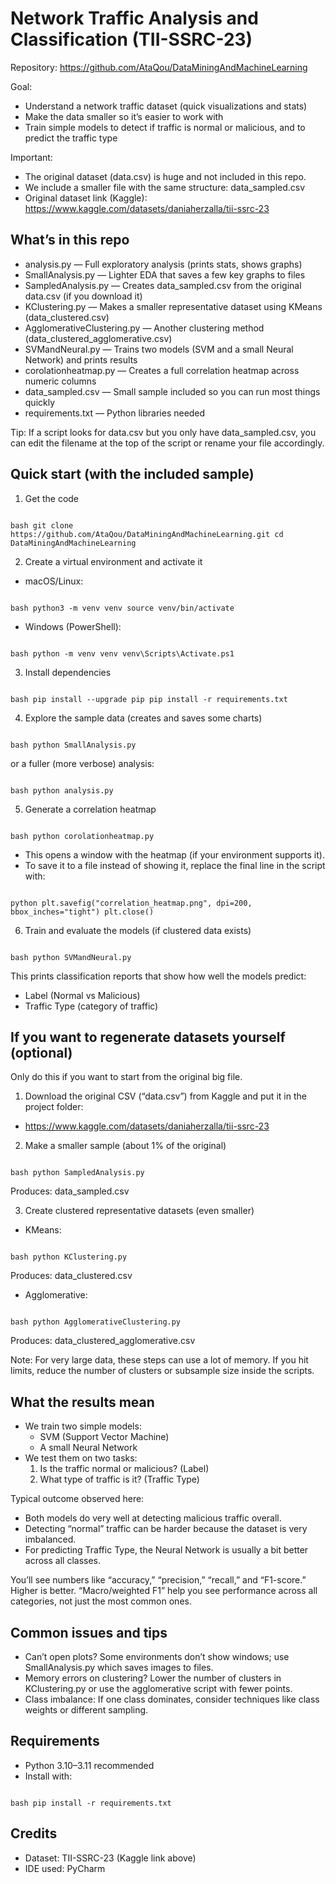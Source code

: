 # Network Traffic Analysis and Classification (TII-SSRC-23)

Repository: https://github.com/AtaQou/DataMiningAndMachineLearning

Goal:
- Understand a network traffic dataset (quick visualizations and stats)
- Make the data smaller so it’s easier to work with
- Train simple models to detect if traffic is normal or malicious, and to predict the traffic type

Important:
- The original dataset (data.csv) is huge and not included in this repo.
- We include a smaller file with the same structure: data_sampled.csv
- Original dataset link (Kaggle): https://www.kaggle.com/datasets/daniaherzalla/tii-ssrc-23

## What’s in this repo

- analysis.py — Full exploratory analysis (prints stats, shows graphs)
- SmallAnalysis.py — Lighter EDA that saves a few key graphs to files
- SampledAnalysis.py — Creates data_sampled.csv from the original data.csv (if you download it)
- KClustering.py — Makes a smaller representative dataset using KMeans (data_clustered.csv)
- AgglomerativeClustering.py — Another clustering method (data_clustered_agglomerative.csv)
- SVMandNeural.py — Trains two models (SVM and a small Neural Network) and prints results
- corolationheatmap.py — Creates a full correlation heatmap across numeric columns
- data_sampled.csv — Small sample included so you can run most things quickly
- requirements.txt — Python libraries needed

Tip: If a script looks for data.csv but you only have data_sampled.csv, you can edit the filename at the top of the script or rename your file accordingly.

## Quick start (with the included sample)

1) Get the code
```

bash git clone https://github.com/AtaQou/DataMiningAndMachineLearning.git cd DataMiningAndMachineLearning
``` 

2) Create a virtual environment and activate it
- macOS/Linux:
```

bash python3 -m venv venv source venv/bin/activate
``` 
- Windows (PowerShell):
```

bash python -m venv venv venv\Scripts\Activate.ps1
``` 

3) Install dependencies
```

bash pip install --upgrade pip pip install -r requirements.txt
``` 

4) Explore the sample data (creates and saves some charts)
```

bash python SmallAnalysis.py
``` 
or a fuller (more verbose) analysis:
```

bash python analysis.py
``` 

5) Generate a correlation heatmap
```

bash python corolationheatmap.py
``` 
- This opens a window with the heatmap (if your environment supports it).
- To save it to a file instead of showing it, replace the final line in the script with:
```

python plt.savefig("correlation_heatmap.png", dpi=200, bbox_inches="tight") plt.close()
```

6) Train and evaluate the models (if clustered data exists)
```

bash python SVMandNeural.py
``` 
This prints classification reports that show how well the models predict:
- Label (Normal vs Malicious)
- Traffic Type (category of traffic)

## If you want to regenerate datasets yourself (optional)

Only do this if you want to start from the original big file.

1) Download the original CSV (“data.csv”) from Kaggle and put it in the project folder:
- https://www.kaggle.com/datasets/daniaherzalla/tii-ssrc-23

2) Make a smaller sample (about 1% of the original)
```

bash python SampledAnalysis.py
``` 
Produces: data_sampled.csv

3) Create clustered representative datasets (even smaller)
- KMeans:
```

bash python KClustering.py
``` 
Produces: data_clustered.csv

- Agglomerative:
```

bash python AgglomerativeClustering.py
``` 
Produces: data_clustered_agglomerative.csv

Note: For very large data, these steps can use a lot of memory. If you hit limits, reduce the number of clusters or subsample size inside the scripts.

## What the results mean 

- We train two simple models:
  - SVM (Support Vector Machine)
  - A small Neural Network
- We test them on two tasks:
  1) Is the traffic normal or malicious? (Label)
  2) What type of traffic is it? (Traffic Type)

Typical outcome observed here:
- Both models do very well at detecting malicious traffic overall.
- Detecting “normal” traffic can be harder because the dataset is very imbalanced.
- For predicting Traffic Type, the Neural Network is usually a bit better across all classes.

You’ll see numbers like “accuracy,” “precision,” “recall,” and “F1-score.” Higher is better. “Macro/weighted F1” help you see performance across all categories, not just the most common ones.

## Common issues and tips

- Can’t open plots? Some environments don’t show windows; use SmallAnalysis.py which saves images to files.
- Memory errors on clustering? Lower the number of clusters in KClustering.py or use the agglomerative script with fewer points.
- Class imbalance: If one class dominates, consider techniques like class weights or different sampling.

## Requirements

- Python 3.10–3.11 recommended
- Install with:
```

bash pip install -r requirements.txt
``` 

## Credits

- Dataset: TII-SSRC-23 (Kaggle link above)
- IDE used: PyCharm
```
